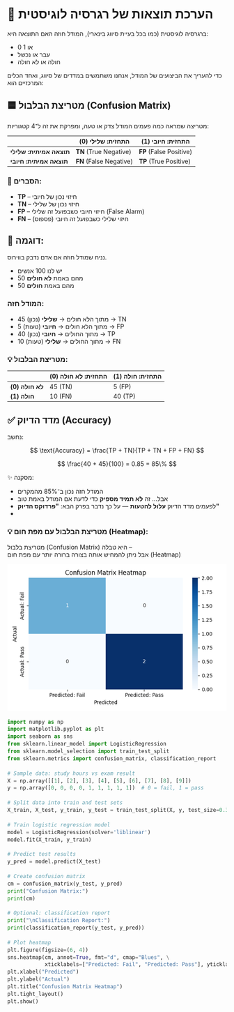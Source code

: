 # 🎯 הערכת תוצאות של רגרסיה לוגיסטית

ברגרסיה לוגיסטית (כמו בכל בעיית סיווג בינארי), המודל חוזה האם התוצאה היא:
- 0 או 1
- עבר או נכשל
- חולה או לא חולה

כדי להעריך את הביצועים של המודל, אנחנו משתמשים במדדים של סיווג, ואחד הכלים המרכזיים הוא:

## 🟦 מטריצת הבלבול (Confusion Matrix)

מטריצה שמראה כמה פעמים המודל צדק או טעה, ומפרקת את זה ל־4 קטגוריות:

|                         | התחזית: שלילי (0)       | התחזית: חיובי (1)       |
|-------------------------|--------------------------|--------------------------|
| **תוצאה אמיתית: שלילי** | **TN** (True Negative)    | **FP** (False Positive)  |
| **תוצאה אמיתית: חיובי** | **FN** (False Negative)   | **TP** (True Positive)   |

### 🧠 הסברים:
- **TP** – חיזוי נכון של חיובי  
- **TN** – חיזוי נכון של שלילי  
- **FP** – חיזוי חיובי כשבפועל זה שלילי (False Alarm)  
- **FN** – חיזוי שלילי כשבפועל זה חיובי (פספוס)

## 📘 דוגמה:

נניח שמודל חוזה אם אדם נדבק בווירוס.

- יש לנו 100 אנשים
- 50 מהם באמת **לא חולים**
- 50 מהם באמת **חולים**

### המודל חזה:
- 45 מתוך הלא חולים → **שלילי** (נכון) → TN
- 5 מתוך הלא חולים → **חיובי** (טעות) → FP
- 40 מתוך החולים → **חיובי** (נכון) → TP
- 10 מתוך החולים → **שלילי** (טעות) → FN

### 💡 מטריצת הבלבול:

|                         | התחזית: לא חולה (0) | התחזית: חולה (1) |
|-------------------------|----------------------|-------------------|
| **לא חולה (0)**         | 45 (TN)              | 5 (FP)            |
| **חולה (1)**            | 10 (FN)              | 40 (TP)           |

## ✅ מדד הדיוק (Accuracy)

נחשב:

$$
\text{Accuracy} = \frac{TP + TN}{TP + TN + FP + FN}
$$

$$
\frac{40 + 45}{100} = 0.85 = 85\%
$$

 ✨ מסקנה:

- המודל חזה נכון ב־85% מהמקרים
- אבל… זה **לא תמיד מספיק** כדי לדעת אם המודל באמת טוב
- לפעמים מדד הדיוק **עלול להטעות** — על כך נדבר בפרק הבא: **"פרדוקס הדיוק"**
- 
### 💡 מטריצת הבלבול עם **מפת חום (Heatmap)**:

מטריצת בלבול (Confusion Matrix) היא טבלה –  
אבל ניתן להמחיש אותה בצורה ברורה יותר עם מפת חום (Heatmap)

<img src="images/log3.png" />

```python
import numpy as np
import matplotlib.pyplot as plt
import seaborn as sns
from sklearn.linear_model import LogisticRegression
from sklearn.model_selection import train_test_split
from sklearn.metrics import confusion_matrix, classification_report

# Sample data: study hours vs exam result
X = np.array([[1], [2], [3], [4], [5], [6], [7], [8], [9]])
y = np.array([0, 0, 0, 0, 1, 1, 1, 1, 1])  # 0 = fail, 1 = pass

# Split data into train and test sets
X_train, X_test, y_train, y_test = train_test_split(X, y, test_size=0.3, random_state=42)

# Train logistic regression model
model = LogisticRegression(solver='liblinear')
model.fit(X_train, y_train)

# Predict test results
y_pred = model.predict(X_test)

# Create confusion matrix
cm = confusion_matrix(y_test, y_pred)
print("Confusion Matrix:")
print(cm)

# Optional: classification report
print("\nClassification Report:")
print(classification_report(y_test, y_pred))

# Plot heatmap
plt.figure(figsize=(6, 4))
sns.heatmap(cm, annot=True, fmt="d", cmap="Blues", \
            xticklabels=["Predicted: Fail", "Predicted: Pass"], yticklabels=["Actual: Fail", "Actual: Pass"])
plt.xlabel("Predicted")
plt.ylabel("Actual")
plt.title("Confusion Matrix Heatmap")
plt.tight_layout()
plt.show()

```